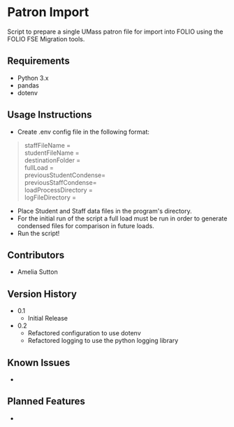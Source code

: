 

# Patron Import

Script to prepare a single UMass patron file for import into FOLIO using the FOLIO FSE Migration tools.

## Requirements


* Python 3.x
* pandas
* dotenv

## Usage Instructions

* Create .env config file in the following format:
>staffFileName = <br />
studentFileName = <br />
destinationFolder = <br />
fullLoad = <br />
previousStudentCondense=<br />
previousStaffCondense=<br />
loadProcessDirectory = <br />
logFileDirectory = <br />

* Place Student and Staff data files in the program's directory.
* For the initial run of the script a full load must be run in order to generate condensed files for comparison in future loads.
* Run the script!


## Contributors


* Amelia Sutton


## Version History

* 0.1
    * Initial Release
* 0.2
    * Refactored configuration to use dotenv
    * Refactored logging to use the python logging library 
    
## Known Issues
* 
## Planned Features
*